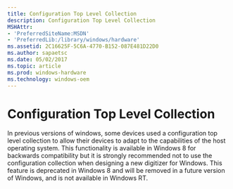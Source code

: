 ```yaml
---
title: Configuration Top Level Collection
description: Configuration Top Level Collection
MSHAttr:
- 'PreferredSiteName:MSDN'
- 'PreferredLib:/library/windows/hardware'
ms.assetid: 2C16625F-5C6A-4770-B152-087E481D22D0
ms.author: sapaetsc
ms.date: 05/02/2017
ms.topic: article
ms.prod: windows-hardware
ms.technology: windows-oem
---
```


# Configuration Top Level Collection


In previous versions of windows, some devices used a configuration top level collection to allow their devices to adapt to the capabilities of the host operating system. This functionality is available in Windows 8 for backwards compatibility but it is strongly recommended not to use the configuration collection when designing a new digitizer for Windows. This feature is deprecated in Windows 8 and will be removed in a future version of Windows, and is not available in Windows RT.

 

 






